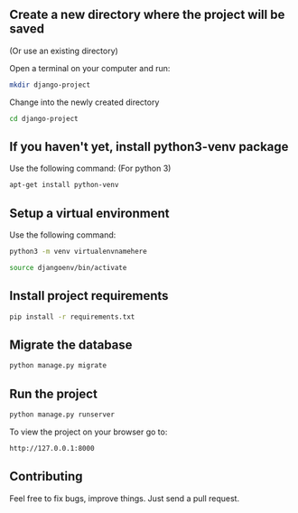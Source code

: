 ## Create a new directory where the project will be saved
(Or use an existing directory)

Open a terminal on your computer and run:
```bash
mkdir django-project
```

Change into the newly created directory
```bash
cd django-project
```

## If you haven't yet, install python3-venv package
Use the following command:
(For python 3)
```bash
apt-get install python-venv
```

## Setup a virtual environment
Use the following command:
```bash
python3 -m venv virtualenvnamehere

source djangoenv/bin/activate
```

## Install project requirements
```bash
pip install -r requirements.txt
```

## Migrate the database
```bash
python manage.py migrate
```

## Run the project
```bash
python manage.py runserver
```

To view the project on your browser go to: 
```bash
http://127.0.0.1:8000
```

## Contributing

Feel free to fix bugs, improve things. Just send a pull request.


